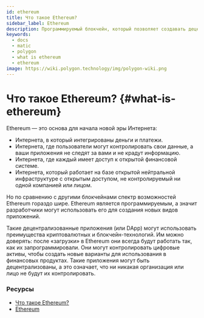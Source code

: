 ```yaml
---
id: ethereum
title: Что такое Ethereum?
sidebar_label: Ethereum
description: Программируемый блокчейн, который позволяет создавать децентрализованные приложения.
keywords:
  - docs
  - matic
  - polygon
  - what is ethereum
  - ethereum
image: https://wiki.polygon.technology/img/polygon-wiki.png
---
```


# Что такое Ethereum? {#what-is-ethereum}

Ethereum — это основа для начала новой эры Интернета:

- Интернета, в который интегрированы деньги и платежи.
- Интернета, где пользователи могут контролировать свои данные, а ваши приложения не следят за вами и не крадут информацию.
- Интернета, где каждый имеет доступ к открытой финансовой системе.
- Интернета, который работает на базе открытой нейтральной инфраструктуре с открытым доступом, не контролируемый ни одной компанией или лицом.

Но по сравнению с другими блокчейнами спектр возможностей Ethereum гораздо шире. Ethereum является программируемым, а значит разработчики могут использовать его для создания новых видов приложений.

Такие децентрализованные приложения (или DApp) могут использовать преимущества криптовалютных и блокчейн-технологий. Им можно доверять: после «загрузки» в Ethereum они всегда будут работать так, как их запрограммировали. Они могут контролировать цифровые активы, чтобы создать новые варианты для использования в финансовых продуктах. Такие приложения могут быть децентрализованы, а это означает, что ни никакая организация или лицо не будут их контролировать.

### **Ресурсы**

- [Что такое Ethereum?](https://ethereum.org/what-is-ethereum/)<br/>
- [Ethereum](https://ethereum.org/)